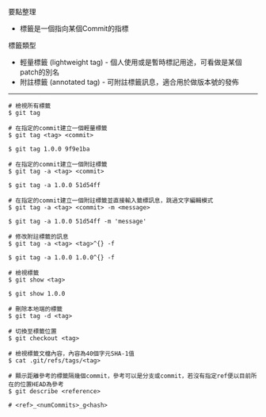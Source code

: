 要點整理
- 標籤是一個指向某個Commit的指標

標籤類型
- 輕量標籤 (lightweight tag) - 個人使用或是暫時標記用途，可看做是某個patch的別名
- 附註標籤 (annotated tag) - 可附註標籤訊息，適合用於做版本號的發佈

---

```
# 檢視所有標籤
$ git tag
```

```
# 在指定的commit建立一個輕量標籤
$ git tag <tag> <commit>

$ git tag 1.0.0 9f9e1ba
```

```
# 在指定的commit建立一個附註標籤
$ git tag -a <tag> <commit>

$ git tag -a 1.0.0 51d54ff

# 在指定的commit建立一個附註標籤並直接輸入籤標訊息，跳過文字編輯模式
$ git tag -a <tag> <commit> -m <message>

$ git tag -a 1.0.0 51d54ff -m 'message'
```

```
# 修改附註標籤的訊息
$ git tag -a <tag> <tag>^{} -f

$ git tag -a 1.0.0 1.0.0^{} -f
```

```
# 檢視標籤
$ git show <tag>

$ git show 1.0.0
```

```
# 刪除本地端的標籤
$ git tag -d <tag>
```

```
# 切換至標籤位置
$ git checkout <tag>
```

```
# 檢視標籤文檔內容，內容為40個字元SHA-1值
$ cat .git/refs/tags/<tag>
```

```
# 顯示距離參考的標籤隔幾個commit，參考可以是分支或commit，若沒有指定ref便以目前所在的位置HEAD為參考
$ git describe <reference>

# <ref>_<numCommits>_g<hash>
```